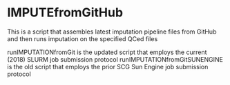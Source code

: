 # IMPUTEfromGitHub
This is a script that assembles latest imputation pipeline files from GitHub and then runs imputation on the specified QCed files

runIMPUTATIONfromGit is the updated script that employs the current (2018) SLURM job submission protocol
runIMPUTATIONfromGitSUNENGINE is the old script that employs the prior SCG Sun Engine job submission protocol
